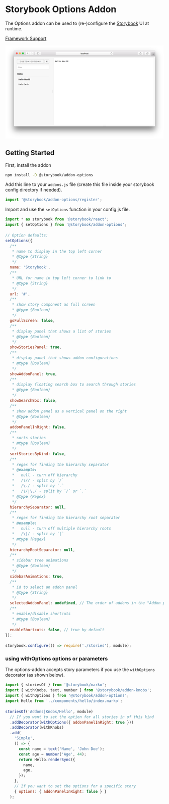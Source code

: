 # Storybook Options Addon

The Options addon can be used to (re-)configure the [Storybook](https://storybook.js.org) UI at runtime.

[Framework Support](https://github.com/storybooks/storybook/blob/master/ADDONS_SUPPORT.md)

![Screenshot](docs/screenshot.png)

## Getting Started

First, install the addon

```sh
npm install -D @storybook/addon-options
```

Add this line to your `addons.js` file (create this file inside your storybook config directory if needed).

```js
import '@storybook/addon-options/register';
```

Import and use the `setOptions` function in your config.js file.

```js
import * as storybook from '@storybook/react';
import { setOptions } from '@storybook/addon-options';

// Option defaults:
setOptions({
  /**
   * name to display in the top left corner
   * @type {String}
   */
  name: 'Storybook',
  /**
   * URL for name in top left corner to link to
   * @type {String}
   */
  url: '#',
  /**
   * show story component as full screen
   * @type {Boolean}
   */
  goFullScreen: false,
  /**
   * display panel that shows a list of stories
   * @type {Boolean}
   */
  showStoriesPanel: true,
  /**
   * display panel that shows addon configurations
   * @type {Boolean}
   */
  showAddonPanel: true,
  /**
   * display floating search box to search through stories
   * @type {Boolean}
   */
  showSearchBox: false,
  /**
   * show addon panel as a vertical panel on the right
   * @type {Boolean}
   */
  addonPanelInRight: false,
  /**
   * sorts stories
   * @type {Boolean}
   */
  sortStoriesByKind: false,
  /**
   * regex for finding the hierarchy separator
   * @example:
   *   null - turn off hierarchy
   *   /\// - split by `/`
   *   /\./ - split by `.`
   *   /\/|\./ - split by `/` or `.`
   * @type {Regex}
   */
  hierarchySeparator: null,
  /**
   * regex for finding the hierarchy root separator
   * @example:
   *   null - turn off multiple hierarchy roots
   *   /\|/ - split by `|`
   * @type {Regex}
   */
  hierarchyRootSeparator: null,
  /**
   * sidebar tree animations
   * @type {Boolean}
   */
  sidebarAnimations: true,
  /**
   * id to select an addon panel
   * @type {String}
   */
  selectedAddonPanel: undefined, // The order of addons in the "Addon panel" is the same as you import them in 'addons.js'. The first panel will be opened by default as you run Storybook
  /**
   * enable/disable shortcuts
   * @type {Boolean}
   */
  enableShortcuts: false, // true by default
});

storybook.configure(() => require('./stories'), module);
```

### using withOptions options or parameters

The options-addon accepts story parameters if you use the `withOptions` decorator (as shown below).

```js
import { storiesOf } from '@storybook/marko';
import { withKnobs, text, number } from '@storybook/addon-knobs';
import { withOptions } from '@storybook/addon-options';
import Hello from '../components/hello/index.marko';

storiesOf('Addons|Knobs/Hello', module)
  // If you want to set the option for all stories in of this kind
  .addDecorator(withOptions({ addonPanelInRight: true }))
  .addDecorator(withKnobs)
  .add(
    'Simple',
    () => {
      const name = text('Name', 'John Doe');
      const age = number('Age', 44);
      return Hello.renderSync({
        name,
        age,
      });
    },
    // If you want to set the options for a specific story
    { options: { addonPanelInRight: false } }
  );
```

